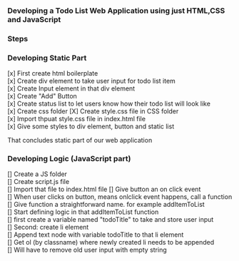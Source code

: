### Developing a Todo List Web Application using just HTML,CSS and JavaScript  

### Steps    

### Developing  Static Part  


[x] First create html boilerplate  
[x] Create div element to take user input for todo list item  
[x] Create Input element in that div element   
[x] Create "Add" Button   
[x] Create status list to let users know how their todo list will look like  
[x] Create css folder
[X] Create style.css file in CSS folder  
[x] Import thpuat style.css file in index.html file  
[x] Give some styles to div element, button and static list  

That concludes static part of our web application    

### Developing Logic (JavaScript part)   

  [] Create a JS folder  
  [] Create script.js file  
  [] Import that file to index.html file
  [] Give button an on click event  
  [] When user clicks on button, means onlclick event happens, call a function  
  [] Give function a straightforward name. for example addItemToList  
  [] Start defining logic in that addItemToList function  
  [] first create a variable named "todoTitle" to take and store user input  
  [] Second: create li element  
  [] Append text node with variable todoTitle to that li element  
  [] Get ol (by classname) where newly created li needs to be appended  
  [] Will have to remove old user input with empty string




 
